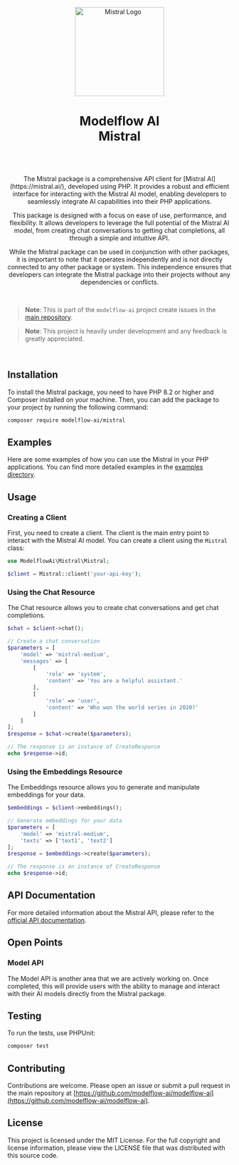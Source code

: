 <br/>
<div align="center">
 <img alt="Mistral Logo" src="https://avatars.githubusercontent.com/u/152068817?s=768&amp;v=4" width="200" height="200">
</div>

<h1 align="center">
Modelflow AI<br/>
Mistral<br/>
<br/>
</h1>

<br/>

<div align="center">
The Mistral package is a comprehensive API client for [Mistral AI](https://mistral.ai/), developed using PHP. It
provides a robust and efficient interface for interacting with the Mistral AI model, enabling developers to seamlessly
integrate AI capabilities into their PHP applications.

This package is designed with a focus on ease of use, performance, and flexibility. It allows developers to leverage the
full potential of the Mistral AI model, from creating chat conversations to getting chat completions, all through a
simple and intuitive API.

While the Mistral package can be used in conjunction with other packages, it is important to note that it operates
independently and is not directly connected to any other package or system. This independence ensures that developers
can integrate the Mistral package into their projects without any dependencies or conflicts.
</div>

<br/>

> **Note**:
> This is part of the `modelflow-ai` project create issues in the [main repository](https://github.com/modelflow-ai/.github).

> **Note**:
> This project is heavily under development and any feedback is greatly appreciated.

<br/>

## Installation

To install the Mistral package, you need to have PHP 8.2 or higher and Composer installed on your machine. Then, you can
add the package to your project by running the following command:

```bash
composer require modelflow-ai/mistral
```

## Examples

Here are some examples of how you can use the Mistral in your PHP applications. You can find more detailed
examples in the [examples directory](examples).

## Usage

### Creating a Client

First, you need to create a client. The client is the main entry point to interact with the Mistral AI model. You can
create a client using the `Mistral` class:

```php
use ModelflowAi\Mistral\Mistral;

$client = Mistral::client('your-api-key');
```

### Using the Chat Resource

The Chat resource allows you to create chat conversations and get chat completions.

```php
$chat = $client->chat();

// Create a chat conversation
$parameters = [
    'model' => 'mistral-medium',
    'messages' => [
        [
            'role' => 'system',
            'content' => 'You are a helpful assistant.'
        ],
        [
            'role' => 'user',
            'content' => 'Who won the world series in 2020?'
        ]
    ]
];
$response = $chat->create($parameters);

// The response is an instance of CreateResponse
echo $response->id;
```

### Using the Embeddings Resource

The Embeddings resource allows you to generate and manipulate embeddings for your data.

```php
$embeddings = $client->embeddings();

// Generate embeddings for your data
$parameters = [
    'model' => 'mistral-medium',
    'texts' => ['text1', 'text2']
];
$response = $embeddings->create($parameters);

// The response is an instance of CreateResponse
echo $response->id;
```

## API Documentation

For more detailed information about the Mistral API, please refer to
the [official API documentation](https://docs.mistral.ai/api).

## Open Points

### Model API

The Model API is another area that we are actively working on. Once completed, this will provide users with the ability
to manage and interact with their AI models directly from the Mistral package.

## Testing

To run the tests, use PHPUnit:

```bash
composer test
```

## Contributing

Contributions are welcome. Please open an issue or submit a pull request in the main repository
at [https://github.com/modelflow-ai/modelflow-ai](https://github.com/modelflow-ai/modelflow-ai).

## License

This project is licensed under the MIT License. For the full copyright and license information, please view the LICENSE
file that was distributed with this source code.
